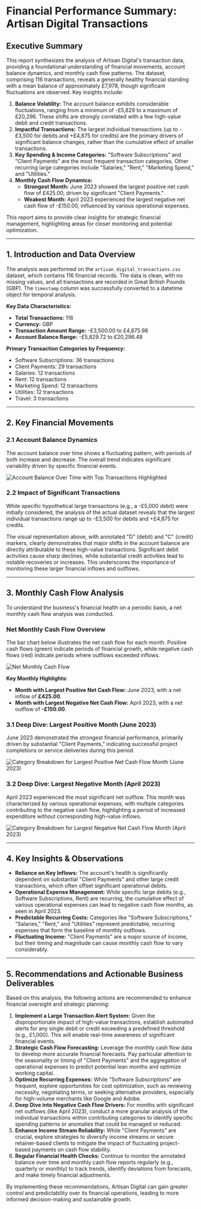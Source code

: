 # Financial Performance Summary: Artisan Digital Transactions

## Executive Summary

This report synthesizes the analysis of Artisan Digital's transaction data, providing a foundational understanding of financial movements, account balance dynamics, and monthly cash flow patterns. The dataset, comprising 116 transactions, reveals a generally healthy financial standing with a mean balance of approximately £7,978, though significant fluctuations are observed. Key insights include:

1.  **Balance Volatility:** The account balance exhibits considerable fluctuations, ranging from a minimum of -£5,829 to a maximum of £20,296. These shifts are strongly correlated with a few high-value debit and credit transactions.
2.  **Impactful Transactions:** The largest individual transactions (up to -£3,500 for debits and +£4,875 for credits) are the primary drivers of significant balance changes, rather than the cumulative effect of smaller transactions.
3.  **Key Spending & Income Categories:** "Software Subscriptions" and "Client Payments" are the most frequent transaction categories. Other recurring large categories include "Salaries," "Rent," "Marketing Spend," and "Utilities."
4.  **Monthly Cash Flow Dynamics:**
    *   **Strongest Month:** June 2023 showed the largest positive net cash flow of £425.00, driven by significant "Client Payments."
    *   **Weakest Month:** April 2023 experienced the largest negative net cash flow of -£150.00, influenced by various operational expenses.

This report aims to provide clear insights for strategic financial management, highlighting areas for closer monitoring and potential optimization.

---

## 1. Introduction and Data Overview

The analysis was performed on the `artisan_digital_transactions.csv` dataset, which contains 116 financial records. The data is clean, with no missing values, and all transactions are recorded in Great British Pounds (GBP). The `timestamp` column was successfully converted to a datetime object for temporal analysis.

**Key Data Characteristics:**

*   **Total Transactions:** 116
*   **Currency:** GBP
*   **Transaction Amount Range:** -£3,500.00 to £4,875.98
*   **Account Balance Range:** -£5,829.72 to £20,296.48

**Primary Transaction Categories by Frequency:**

*   Software Subscriptions: 36 transactions
*   Client Payments: 29 transactions
*   Salaries: 12 transactions
*   Rent: 12 transactions
*   Marketing Spend: 12 transactions
*   Utilities: 12 transactions
*   Travel: 3 transactions

---

## 2. Key Financial Movements

### 2.1 Account Balance Dynamics

The account balance over time shows a fluctuating pattern, with periods of both increase and decrease. The overall trend indicates significant variability driven by specific financial events.

![Account Balance Over Time with Top Transactions Highlighted](./annotated_balance_over_time.png)

### 2.2 Impact of Significant Transactions

While specific hypothetical large transactions (e.g., a -£5,000 debit) were initially considered, the analysis of the actual dataset reveals that the largest individual transactions range up to -£3,500 for debits and +£4,875 for credits.

The visual representation above, with annotated "D" (debit) and "C" (credit) markers, clearly demonstrates that major shifts in the account balance are directly attributable to these high-value transactions. Significant debit activities cause sharp declines, while substantial credit activities lead to notable recoveries or increases. This underscores the importance of monitoring these larger financial inflows and outflows.

---

## 3. Monthly Cash Flow Analysis

To understand the business's financial health on a periodic basis, a net monthly cash flow analysis was conducted.

### Net Monthly Cash Flow Overview

The bar chart below illustrates the net cash flow for each month. Positive cash flows (green) indicate periods of financial growth, while negative cash flows (red) indicate periods where outflows exceeded inflows.

![Net Monthly Cash Flow](./net_monthly_cash_flow.png)

**Key Monthly Highlights:**

*   **Month with Largest Positive Net Cash Flow:** June 2023, with a net inflow of **£425.00**.
*   **Month with Largest Negative Net Cash Flow:** April 2023, with a net outflow of **-£150.00**.

### 3.1 Deep Dive: Largest Positive Month (June 2023)

June 2023 demonstrated the strongest financial performance, primarily driven by substantial "Client Payments," indicating successful project completions or service deliveries during this period.

![Category Breakdown for Largest Positive Net Cash Flow Month (June 2023)](./max_cash_flow_month_2023-06_category_breakdown.png)

### 3.2 Deep Dive: Largest Negative Month (April 2023)

April 2023 experienced the most significant net outflow. This month was characterized by various operational expenses, with multiple categories contributing to the negative cash flow, highlighting a period of increased expenditure without corresponding high-value inflows.

![Category Breakdown for Largest Negative Net Cash Flow Month (April 2023)](./min_cash_flow_month_2023-04_category_breakdown.png)

---

## 4. Key Insights & Observations

*   **Reliance on Key Inflows:** The account's health is significantly dependent on substantial "Client Payments" and other large credit transactions, which often offset significant operational debits.
*   **Operational Expense Management:** While specific large debits (e.g., Software Subscriptions, Rent) are recurring, the cumulative effect of various operational expenses can lead to negative cash flow months, as seen in April 2023.
*   **Predictable Recurring Costs:** Categories like "Software Subscriptions," "Salaries," "Rent," and "Utilities" represent predictable, recurring expenses that form the baseline of monthly outflows.
*   **Fluctuating Income:** "Client Payments" are a major source of income, but their timing and magnitude can cause monthly cash flow to vary considerably.

---

## 5. Recommendations and Actionable Business Deliverables

Based on this analysis, the following actions are recommended to enhance financial oversight and strategic planning:

1.  **Implement a Large Transaction Alert System:** Given the disproportionate impact of high-value transactions, establish automated alerts for any single debit or credit exceeding a predefined threshold (e.g., £1,000). This will enable real-time awareness of significant financial events.
2.  **Strategic Cash Flow Forecasting:** Leverage the monthly cash flow data to develop more accurate financial forecasts. Pay particular attention to the seasonality or timing of "Client Payments" and the aggregation of operational expenses to predict potential lean months and optimize working capital.
3.  **Optimize Recurring Expenses:** While "Software Subscriptions" are frequent, explore opportunities for cost optimization, such as reviewing necessity, negotiating terms, or seeking alternative providers, especially for high-volume merchants like Google and Adobe.
4.  **Deep Dive into Negative Cash Flow Drivers:** For months with significant net outflows (like April 2023), conduct a more granular analysis of the individual transactions within contributing categories to identify specific spending patterns or anomalies that could be managed or reduced.
5.  **Enhance Income Stream Reliability:** While "Client Payments" are crucial, explore strategies to diversify income streams or secure retainer-based clients to mitigate the impact of fluctuating project-based payments on cash flow stability.
6.  **Regular Financial Health Checks:** Continue to monitor the annotated balance over time and monthly cash flow reports regularly (e.g., quarterly or monthly) to track trends, identify deviations from forecasts, and make timely financial adjustments.

By implementing these recommendations, Artisan Digital can gain greater control and predictability over its financial operations, leading to more informed decision-making and sustainable growth.
